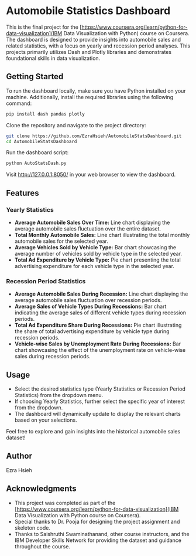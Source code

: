 # Automobile Statistics Dashboard

This is the final project for the [https://www.coursera.org/learn/python-for-data-visualization](IBM Data Visualization with Python) course on Coursera. The dashboard is designed to provide insights into automobile sales and related statistics, with a focus on yearly and recession period analyses. This projects primarily utilizes Dash and Plotly libraries and demonstrates foundational skills in data visualization. 

## Getting Started

To run the dashboard locally, make sure you have Python installed on your machine. Additionally, install the required libraries using the following command:

```bash
pip install dash pandas plotly
```

Clone the repository and navigate to the project directory:

```bash
git clone https://github.com/EzraHsieh/AutomobileStatsDashboard.git
cd AutomobileStatsDashboard
```

Run the dashboard script:

```bash
python AutoStatsDash.py
```

Visit http://127.0.0.1:8050/ in your web browser to view the dashboard.

## Features

### Yearly Statistics

- **Average Automobile Sales Over Time:** Line chart displaying the average automobile sales fluctuation over the entire dataset.
- **Total Monthly Automobile Sales:** Line chart illustrating the total monthly automobile sales for the selected year.
- **Average Vehicles Sold by Vehicle Type:** Bar chart showcasing the average number of vehicles sold by vehicle type in the selected year.
- **Total Ad Expenditure by Vehicle Type:** Pie chart presenting the total advertising expenditure for each vehicle type in the selected year.

### Recession Period Statistics

- **Average Automobile Sales During Recession:** Line chart displaying the average automobile sales fluctuation over recession periods.
- **Average Sales of Vehicle Types During Recessions:** Bar chart indicating the average sales of different vehicle types during recession periods.
- **Total Ad Expenditure Share During Recessions:** Pie chart illustrating the share of total advertising expenditure by vehicle type during recession periods.
- **Vehicle-wise Sales by Unemployment Rate During Recessions:** Bar chart showcasing the effect of the unemployment rate on vehicle-wise sales during recession periods.

## Usage

- Select the desired statistics type (Yearly Statistics or Recession Period Statistics) from the dropdown menu.
- If choosing Yearly Statistics, further select the specific year of interest from the dropdown.
- The dashboard will dynamically update to display the relevant charts based on your selections.

Feel free to explore and gain insights into the historical automobile sales dataset!

## Author

Ezra Hsieh

## Acknowledgments

- This project was completed as part of the [https://www.coursera.org/learn/python-for-data-visualization](IBM Data Visualization with Python course on Coursera).
- Special thanks to Dr. Pooja for designing the project assignment and skeleton code. 
- Thanks to Saishruthi Swaminathanand, other course instructors, and the IBM Developer Skills Network for providing the dataset and guidance throughout the course.


